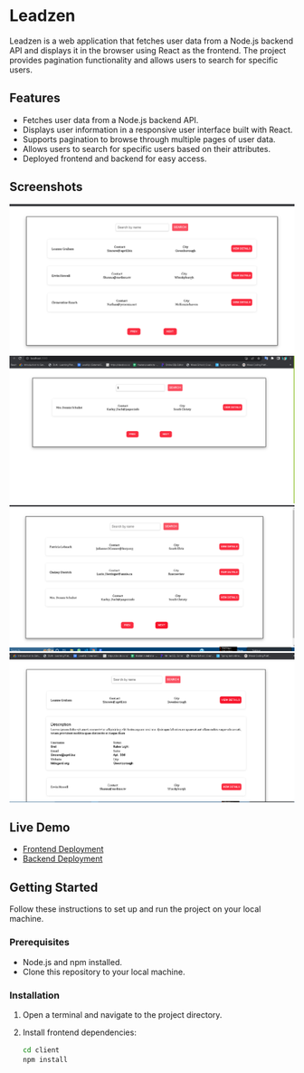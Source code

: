 # Leadzen

Leadzen is a web application that fetches user data from a Node.js backend API and displays it in the browser using React as the frontend. The project provides pagination functionality and allows users to search for specific users.


## Features

- Fetches user data from a Node.js backend API.
- Displays user information in a responsive user interface built with React.
- Supports pagination to browse through multiple pages of user data.
- Allows users to search for specific users based on their attributes.
- Deployed frontend and backend for easy access.

## Screenshots

![Screenshot 1](./client/screenshots/Screenshot%20_1.png)
![Screenshot 2](./client/screenshots/Screenshot%20_2.png)
![Screenshot 3](./client/screenshots/Screenshot%20_3.png)
![Screenshot 4](./client/screenshots/Screenshot%20_4.png)

## Live Demo

- [Frontend Deployment](https://leadzean.netlify.app/)
- [Backend Deployment](https://leadzen-v4p0.onrender.com/)

## Getting Started

Follow these instructions to set up and run the project on your local machine.

### Prerequisites

- Node.js and npm installed.
- Clone this repository to your local machine.

### Installation

1. Open a terminal and navigate to the project directory.
2. Install frontend dependencies:

   ```bash
   cd client
   npm install

